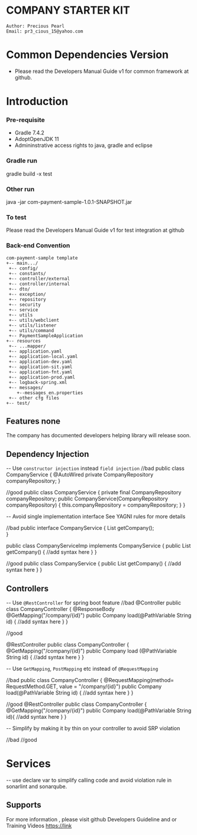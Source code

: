 # COMPANY STARTER KIT
```
Author: Precious Pearl
Email: pr3_cious_15@yahoo.com
```
# Common Dependencies Version
- Please read the Developers Manual Guide v1 for common framework at github.

# Introduction

### Pre-requisite
- Gradle 7.4.2
- AdoptOpenJDK 11
- Admininstrative access rights to java, gradle and eclipse

### Gradle run

gradle build -x test


### Other run

java -jar com-payment-sample-1.0.1-SNAPSHOT.jar

### To test

Please read the Developers Manual Guide v1 for test integration at github


### Back-end Convention

```
com-payment-sample template
+-- main.../
 +-- config/
 +-- constants/
 +-- controller/external
 +-- controller/internal
 +-- dto/
 +-- exception/
 +-- repository
 +-- security
 +-- service
 +-- utils
 +-- utils/webclient
 +-- utils/listener
 +-- utils/command
 +-- PaymentSampleApplication
+-- resources
 +-- ...mapper/
 +-- application.yaml
 +-- application-local.yaml
 +-- application-dev.yaml
 +-- application-sit.yaml
 +-- application-fnt.yaml
 +-- application-prod.yaml
 +-- logback-spring.xml
 +-- messages/
 	+--messages_en.properties
 +-- other cfg files 
+-- test/ 

```

## Features none
The company has documented developers helping library will release soon.

## Dependency Injection
-- Use `constructor injection` instead `field injection`
//bad
public class CompanyService {
	@AutoWired
	private CompanyRepository companyRepository;
}

//good
public class CompanyService {
	private final CompanyRepository companyRepository;
	public CompanyService(CompanyRepository companyRepository) {
		this.companyRepository = companyRepository;
	}
}
	
-- Avoid single implementation interface
See YAGNI rules for more details

//bad
public interface CompanyService {
	List<Company> getCompany();\
}

public class CompanyServiceImp implements CompanyService {
	public List<Company> getCompany() {
		//add syntax here
	}
}
	
//good
public class CompanyService {
	public List<Company> getCompany() {
		//add syntax here
	}
}

## Controllers
-- Use `@RestController` for spring boot feature
//bad
@Controller
public class CompanyController {
	@ResponseBody
	@GetMapping("/company/{id}")
	public Company load(@PathVariable String id) {
		//add syntax here
	}
}

//good

@RestController
public class CompanyController {
	@GetMapping("/company/{id}")
	public Company load (@PathVariable String id) {
		//add syntax here
	}
}

-- Use `GetMapping`, `PostMapping` etc instead of `@RequestMapping`

//bad
public class CompanyController {
	@RequestMapping(method= RequestMethod.GET, value = "/company/{id}")
	public Company load(@PathVariable String id) {
		//add syntax here
	}
}


//good
@RestController
public class CompanyController {
	@GetMapping("/company/{id}")
	public Company load(@PathVariable String id){
		//add syntax here
	}
}

-- Simplify by making it by thin on your controller to avoid SRP violation

//bad
//good

# Services

-- use declare var to simplify calling code and avoid violation rule in sonarlint and sonarqube.

## Supports
For more information , please visit github Developers Guideline and or Training Videos <https://link>




